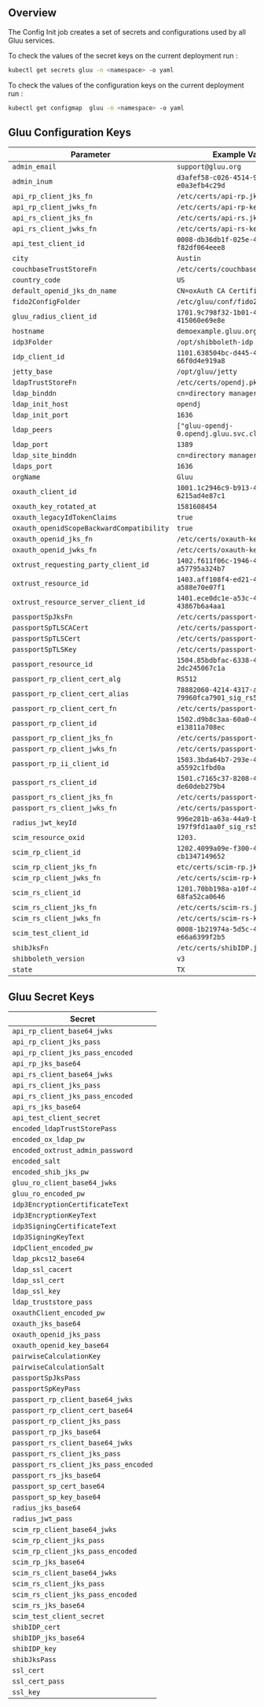 ## Overview

The Config Init job creates a set of secrets and configurations used by all Gluu services.

To check the values of the secret keys on the current deployment run :

```bash
kubectl get secrets gluu -n <namespace> -o yaml
```

To check the values of the configuration keys on the current deployment run :

```bash
kubectl get configmap  gluu -n <namespace> -o yaml
```

## Gluu Configuration Keys

| Parameter                                       | Example Values                                     |
| ----------------------------------------------- | -------------------------------------------------- |
| `admin_email`                                   | `support@gluu.org`                                 |
| `admin_inum`                                    | `d3afef58-c026-4514-9d4c-e0a3efb4c29d `            |
| `api_rp_client_jks_fn`                          | `/etc/certs/api-rp.jks`                            |
| `api_rp_client_jwks_fn`                         | `/etc/certs/api-rp-keys.json`                      |
| `api_rs_client_jks_fn`                          | `/etc/certs/api-rs.jks`                            |
| `api_rs_client_jwks_fn`                         | `/etc/certs/api-rs-keys.json`                      |
| `api_test_client_id`                            | `0008-db36db1f-025e-4164-aeed-f82df064eee8`        |
| `city`                                          | `Austin`                                           |
| `couchbaseTrustStoreFn`                         | `/etc/certs/couchbase.pkcs12`                      |
| `country_code`                                  | `US`                                               |
| `default_openid_jks_dn_name`                    | `CN=oxAuth CA Certificates`                        |
| `fido2ConfigFolder`                             | `/etc/gluu/conf/fido2`                             |
| `gluu_radius_client_id`                         | `1701.9c798f32-1b01-42e9-99fe-415060e69e8e`        |
| `hostname`                                      | `demoexample.gluu.org`                             |
| `idp3Folder`                                    | `/opt/shibboleth-idp`                              |
| `idp_client_id`                                 | `1101.638504bc-d445-4559-a192-66f0d4e919a8`        |
| `jetty_base`                                    | `/opt/gluu/jetty`                                  |
| `ldapTrustStoreFn`                              | `/etc/certs/opendj.pkcs12`                         |
| `ldap_binddn`                                   | `cn=directory manager`                             |
| `ldap_init_host`                                | `opendj`                                           |
| `ldap_init_port`                                | `1636`                                             |
| `ldap_peers`                                    | `["gluu-opendj-0.opendj.gluu.svc.cluster.local"]`  |
| `ldap_port`                                     | `1389`                                             |
| `ldap_site_binddn`                              | `cn=directory manager`                             |
| `ldaps_port`                                    | `1636`                                             |
| `orgName`                                       | `Gluu`                                             |
| `oxauth_client_id`                              | `1001.1c2946c9-b913-43e7-b82e-6215ad4e87c1`        |
| `oxauth_key_rotated_at`                         | `1581608454`                                       |
| `oxauth_legacyIdTokenClaims`                    | `true`                                             |
| `oxauth_openidScopeBackwardCompatibility`       | `true`                                             |
| `oxauth_openid_jks_fn`                          | `/etc/certs/oxauth-keys.jks`                       | 
| `oxauth_openid_jwks_fn`                         | `/etc/certs/oxauth-keys.json`                      |
| `oxtrust_requesting_party_client_id`            | `1402.f611f06c-1946-4c45-8eac-a57795a324b7`        |
| `oxtrust_resource_id`                           | `1403.aff108f4-ed21-4d5c-81fb-a588e70e07f1`        |
| `oxtrust_resource_server_client_id`             | `1401.ece0dc1e-a53c-462e-b161-43867b6a4aa1`        |
| `passportSpJksFn`                               | `/etc/certs/passport-sp.jks`                       |
| `passportSpTLSCACert`                           | `/etc/certs/passport-sp.pem`                       |
| `passportSpTLSCert`                             | `/etc/certs/passport-sp.crt`                       |
| `passportSpTLSKey`                              | `/etc/certs/passport-sp.key`                       |
| `passport_resource_id`                          | `1504.85bdbfac-6338-4b9c-b945-2dc245067c1a`        |
| `passport_rp_client_cert_alg`                   | `RS512`                                            |
| `passport_rp_client_cert_alias`                 | `78882060-4214-4317-a402-79960fca7901_sig_rs512`   |
| `passport_rp_client_cert_fn`                    | `/etc/certs/passport-rp.pem`                       |
| `passport_rp_client_id`                         | `1502.d9b8c3aa-60a0-404c-afec-e13811a708ec`        |
| `passport_rp_client_jks_fn`                     | `/etc/certs/passport-rp.jks`                       |
| `passport_rp_client_jwks_fn`                    | `/etc/certs/passport-rp-keys.json`                 |
| `passport_rp_ii_client_id`                      | `1503.3bda64b7-293e-4160-9c97-a5592c1fbd0a`        |
| `passport_rs_client_id`                         | `1501.c7165c37-8208-4b72-9378-de60deb279b4`        |
| `passport_rs_client_jks_fn`                     | `/etc/certs/passport-rs.jks`                       |
| `passport_rs_client_jwks_fn`                    | `/etc/certs/passport-rs-keys.json`                 |
| `radius_jwt_keyId`                              | `996e281b-a63a-44a9-badf-197f9fd1aa0f_sig_rs512`   |
| `scim_resource_oxid`                            | `1203.`                                            |
| `scim_rp_client_id`                             | `1202.4099a09e-f300-4fa8-8cfd-cb1347149652`        |
| `scim_rp_client_jks_fn`                         | `etc/certs/scim-rp.jks`                            |
| `scim_rp_client_jwks_fn`                        | `/etc/certs/scim-rp-keys.json`                     |
| `scim_rs_client_id`                             | `1201.70bb198a-a10f-461b-81a1-68fa52ca0646`        |
| `scim_rs_client_jks_fn`                         | `/etc/certs/scim-rs.jks`                           |
| `scim_rs_client_jwks_fn`                        | `/etc/certs/scim-rs-keys.json`                     | 
| `scim_test_client_id`                           | `0008-1b21974a-5d5c-43f3-b332-e66a6399f2b5`        |
| `shibJksFn`                                     | `/etc/certs/shibIDP.jks`                           | 
| `shibboleth_version`                            | `v3`                                               |
| `state`                                         | `TX`                                               | 

## Gluu Secret Keys

| Secret                                          | 
| ----------------------------------------------- |
| `api_rp_client_base64_jwks`                     |
| `api_rp_client_jks_pass`                        |
| `api_rp_client_jks_pass_encoded`                |
| `api_rp_jks_base64`                             |
| `api_rs_client_base64_jwks`                     |
| `api_rs_client_jks_pass`                        |
| `api_rs_client_jks_pass_encoded`                |
| `api_rs_jks_base64`                             |
| `api_test_client_secret`                        |
| `encoded_ldapTrustStorePass`                    |
| `encoded_ox_ldap_pw`                            |
| `encoded_oxtrust_admin_password`                |
| `encoded_salt`                                  |
| `encoded_shib_jks_pw`                           |
| `gluu_ro_client_base64_jwks`                    |
| `gluu_ro_encoded_pw`                            |
| `idp3EncryptionCertificateText`                 | 
| `idp3EncryptionKeyText`                         |
| `idp3SigningCertificateText`                    |
| `idp3SigningKeyText`                            |
| `idpClient_encoded_pw`                          |
| `ldap_pkcs12_base64`                            |
| `ldap_ssl_cacert`                               |
| `ldap_ssl_cert`                                 |
| `ldap_ssl_key`                                  |
| `ldap_truststore_pass`                          |
| `oxauthClient_encoded_pw`                       |
| `oxauth_jks_base64`                             |
| `oxauth_openid_jks_pass`                        |
| `oxauth_openid_key_base64`                      | 
| `pairwiseCalculationKey`                        |
| `pairwiseCalculationSalt`                       |
| `passportSpJksPass`                             |
| `passportSpKeyPass`                             |
| `passport_rp_client_base64_jwks`                |
| `passport_rp_client_cert_base64`                |
| `passport_rp_client_jks_pass`                   |
| `passport_rp_jks_base64`                        |
| `passport_rs_client_base64_jwks`                |
| `passport_rs_client_jks_pass`                   |
| `passport_rs_client_jks_pass_encoded`           |
| `passport_rs_jks_base64`                        |
| `passport_sp_cert_base64`                       |
| `passport_sp_key_base64`                        |
| `radius_jks_base64`                             |
| `radius_jwt_pass`                               |
| `scim_rp_client_base64_jwks`                    |
| `scim_rp_client_jks_pass`                       | 
| `scim_rp_client_jks_pass_encoded`               | 
| `scim_rp_jks_base64`                            | 
| `scim_rs_client_base64_jwks`                    |
| `scim_rs_client_jks_pass`                       |
| `scim_rs_client_jks_pass_encoded`               |
| `scim_rs_jks_base64`                            |
| `scim_test_client_secret`                       |
| `shibIDP_cert`                                  |
| `shibIDP_jks_base64`                            |
| `shibIDP_key`                                   |
| `shibJksPass`                                   |
| `ssl_cert`                                      |
| `ssl_cert_pass`                                 |
| `ssl_key`                                       |

